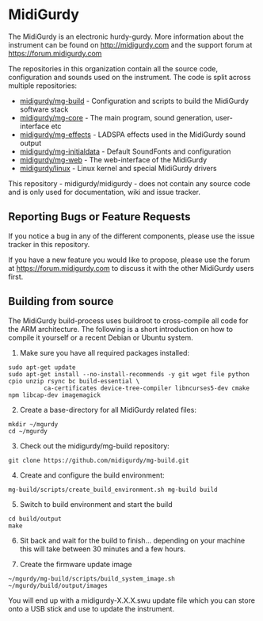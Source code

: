 # MidiGurdy

The MidiGurdy is an electronic hurdy-gurdy. More information about the instrument can be found on
http://midigurdy.com and the support forum at https://forum.midigurdy.com

The repositories in this organization contain all the source code, configuration and sounds used
on the instrument. The code is split across multiple repositories:

* [midigurdy/mg-build](https://github.com/midigurdy/mg-build) - Configuration and scripts to build the MidiGurdy software stack
* [midigurdy/mg-core](https://github.com/midigurdy/mg-cire) - The main program, sound generation, user-interface etc
* [midigurdy/mg-effects](https://github.com/midigurdy/mg-effects) - LADSPA effects used in the MidiGurdy sound output
* [midigurdy/mg-initialdata](https://github.com/midigurdy/mg-initialdata) - Default SoundFonts and configuration
* [midigurdy/mg-web](https://github.com/midigurdy/mg-web) - The web-interface of the MidiGurdy
* [midigurdy/linux](https://github.com/midigurdy/linux) - Linux kernel and special MidiGurdy drivers

This repository - midigurdy/midigurdy - does not contain any source code and is only used for documentation, wiki and issue tracker.

## Reporting Bugs or Feature Requests

If you notice a bug in any of the different components, please use the issue tracker in this repository.

If you have a new feature you would like to propose, please use the forum at
https://forum.midigurdy.com to discuss it with the other MidiGurdy users first.

## Building from source

The MidiGurdy build-process uses buildroot to cross-compile all code for the ARM architecture. The following
is a short introduction on how to compile it yourself or a recent Debian or Ubuntu system.

1. Make sure you have all required packages installed:
 ```
 sudo apt-get update
 sudo apt-get install --no-install-recommends -y git wget file python cpio unzip rsync bc build-essential \
           ca-certificates device-tree-compiler libncurses5-dev cmake npm libcap-dev imagemagick

 ```

2. Create a base-directory for all MidiGurdy related files:
 ```
 mkdir ~/mgurdy
 cd ~/mgurdy
 ```

3. Check out the midigurdy/mg-build repository:
 ```
 git clone https://github.com/midigurdy/mg-build.git
 ```

4. Create and configure the build environment:
 ```
 mg-build/scripts/create_build_environment.sh mg-build build
 ```

5. Switch to build environment and start the build
 ```
 cd build/output
 make
 ```
6. Sit back and wait for the build to finish... depending on your machine this will take between 30 minutes and a few hours.
 
7. Create the firmware update image
 ```
 ~/mgurdy/mg-build/scripts/build_system_image.sh ~/mgurdy/build/output/images
 ```
You will end up with a midigurdy-X.X.X.swu update file which you can store onto a USB stick and use to update the instrument.

